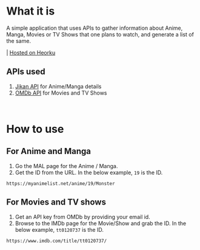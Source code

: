 # What it is

A simple application that uses APIs to gather information about Anime, Manga, Movies or TV Shows that one plans to watch, and generate a list of the same. 

| [Hosted on Heorku](https://ptwlist.herokuapp.com/)

## APIs used
1. [Jikan API](https://jikan.moe/) for Anime/Manga details
2. [OMDb API](http://www.omdbapi.com/) for Movies and TV Shows

<br />

# How to use

## For Anime and Manga

1. Go the MAL page for the Anime / Manga.
2. Get the ID from the URL. In the below example, ```19``` is the ID.

```
https://myanimelist.net/anime/19/Monster
```

## For Movies and TV shows
1. Get an API key from OMDb by providing your email id.
2. Browse to the IMDb page for the Movie/Show and grab the ID. In the below example, ```tt0120737``` is the ID.

```
https://www.imdb.com/title/tt0120737/
```